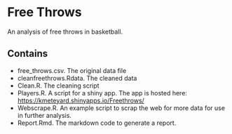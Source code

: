 # Free Throws

An analysis of free throws in basketball. 

## Contains
- free_throws.csv. The original data file
- cleanfreethrows.Rdata. The cleaned data
- Clean.R. The cleaning script
- Players.R. A script for a shiny app. The app is hosted here: https://kmeteyard.shinyapps.io/Freethrows/
- Webscrape.R. An example script to scrap the web for more data for use in further analysis.
- Report.Rmd. The markdown code to generate a report. 
